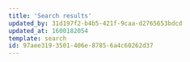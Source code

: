 ```yaml
---
title: 'Search results'
updated_by: 31d197f2-b4b5-421f-9caa-d2765653bdcd
updated_at: 1600182054
template: search
id: 97aee319-3501-406e-8785-6a4c60262d37
---
```

